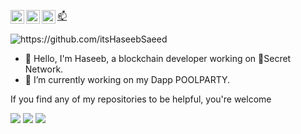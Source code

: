 <a href="https://discord.gg/wShamcNM8h">
  <img align="left" alt="SecretNetwork's Discord" width="22px" src="https://raw.githubusercontent.com/peterthehan/peterthehan/master/assets/discord.svg" />
</a>
<a href="https://twitter.com/itsHaseebSaeed">
  <img align="left" alt="Haseeb Saeed | Twitter" width="22px" src="https://raw.githubusercontent.com/peterthehan/peterthehan/master/assets/twitter.svg" />
</a>
<a href="https://www.linkedin.com/in/itsHaseebSaeed/">
  <img align="left" alt="Haseeb's LinkedIN" width="22px" src="https://raw.githubusercontent.com/peterthehan/peterthehan/master/assets/linkedin.svg" />
</a>
<a href="mailto:itsHaseebSaeed@gmail.com ">
  <p align="left" width="22px" >📫</p></a> 

<img src="https://komarev.com/ghpvc/?username=itsHaseebSaeed" alt="https://github.com/itsHaseebSaeed" />
<br />

- 👋 Hello, I'm Haseeb, a blockchain developer working on 🤫Secret Network.
- 🌊 I’m currently working on my Dapp POOLPARTY.
<!-- 
![Anurag's GitHub stats](https://github-readme-stats.vercel.app/api?username=Haseeb30000&show_icons=true&theme=dark)

![Top Langs](https://github-readme-stats.vercel.app/api/top-langs/?username=Haseeb30000&theme=dark) -->

If you find any of my repositories to be helpful, you're welcome

  <img src ="https://github-readme-stats.vercel.app/api?username=itsHaseebSaeed&show_icons=true&count_private=true&theme=merko&hide_border=true&bg_color=00000000&hide_rank=true">
  <img src ="https://github-readme-stats.vercel.app/api/top-langs/?username=itsHaseebSaeed&layout=compact&hide_border=true&theme=merko&bg_color=00000000&langs_count=8">
  <img src ="https://github-readme-streak-stats.herokuapp.com/?user=itsHaseebSaeed&theme=merko&hide_border=true&background=FFFFFF00">
  <br>
  <br>
</p>



